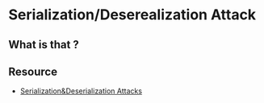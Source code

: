 # Serialization/Deserealization Attack

## What is that ?

## Resource
- [Serialization&Deserialization Attacks](https://infosecwriteups.com/serialization-deserialization-attacks-on-php-d5fb02e29248)
